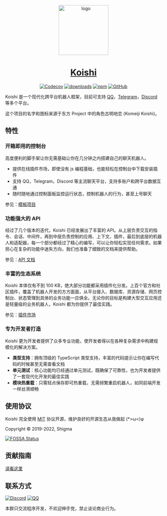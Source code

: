<div align="center">
  <a href="https://koishi.js.org/" target="_blank">
    <img width="160" src="https://koishi.js.org/koishi.png" alt="logo">
  </a>
  <h1 id="koishi"><a href="https://koishi.js.org/" target="_blank">Koishi</a></h1>

[![Codecov](https://img.shields.io/codecov/c/github/koishijs/koishi?style=flat-square)](https://codecov.io/gh/koishijs/koishi)
[![downloads](https://img.shields.io/npm/dm/koishi?style=flat-square)](https://www.npmjs.com/package/koishi)
[![npm](https://img.shields.io/npm/v/koishi?style=flat-square)](https://www.npmjs.com/package/koishi)
[![GitHub](https://img.shields.io/github/license/koishijs/koishi?style=flat-square)](https://github.com/koishijs/koishi/blob/master/LICENSE)

</div>

Koishi 是一个现代化跨平台机器人框架，目前可支持 [QQ](https://im.qq.com/)，[Telegram](https://telegram.org/)，[Discord](https://discord.com/) 等多个平台。

这个项目的名字和图标来源于东方 Project 中的角色古明地恋 (Komeiji Koishi)。

## 特性

### 开箱即用的控制台

高度便利的脚手架让你无需基础让你在几分钟之内搭建自己的聊天机器人。

- 提供在线插件市场，即使没有 js 编程基础，也能轻松在控制台中下载安装插件
- 支持 QQ，Telegram，Discord 等主流聊天平台，支持多账户和跨平台数据互通
- 随时随地通过控制面板监控运行状态，控制机器人的行为，甚至上号聊天

参见：[模板项目](https://koishi.js.org/manual/starter/installation.html)

### 功能强大的 API

经过了几个版本的迭代，Koishi 已经发展出了丰富的 API。从上层负责交互的指令、会话、中间件，再到中层负责控制的应用、上下文、插件，最后到底层的机器人和适配器，每一个部分都经过了精心的编写，可以让你轻松实现任何需求。如果担心在复杂的功能中迷失方向，我们也准备了细致的文档来提供帮助。

参见：[API 文档](https://koishi.js.org/api/)

### 丰富的生态系统

Koishi 本体仅有不到 100 KB，绝大部分功能都采用插件化分发。上百个官方和社区插件，覆盖了机器人开发的方方面面，从平台接入、数据库、资源存储、网页控制台、状态管理到具体的业务功能一应俱全。无论你的目标是构建大型交互应用还是轻量级的业务机器人，Koishi 都为你提供了最佳实践。

参见：[插件市场](https://koishi.js.org/market.html)

### 专为开发者打造

Koishi 更为开发者提供了众多专业功能，使开发者得以在各种复杂需求中构建规模化的解决方案。

- **类型支持**：拥有顶级的 TypeScript 类型支持，丰富的代码提示让你在编写代码的时候甚至无需查看文档
- **单元测试**：核心功能均已经通过单元测试，既确保了可靠性，也为开发者提供了一套现代化开发的最佳实践
- **模块热重载**：只需轻点保存即可热重载，无需频繁重启机器人，如同前端开发一样丝滑顺畅

## 使用协议

Koishi 完全使用 [MIT](./LICENSE) 协议开源，维护良好的开源生态从我做起 (*>ω<)φ

Copyright © 2019-2022, Shigma

[![FOSSA Status](https://app.fossa.com/api/projects/git%2Bgithub.com%2Fkoishijs%2Fkoishi.svg?type=large)](https://app.fossa.com/projects/git%2Bgithub.com%2Fkoishijs%2Fkoishi?ref=badge_large)

## 贡献指南

[请看这里](./.github/contributing.md)

## 联系方式

[![Discord](https://img.shields.io/discord/811975252883800125?label=discord&style=flat-square&logo=discord&logoColor=white)](https://discord.gg/xfxYwmd284)
[![QQ](https://img.shields.io/badge/QQ-426230045-brightgreen?style=flat-square&logo=tencent-qq&logoColor=white)](https://jq.qq.com/?_wv=1027&k=6FDoxQ6g)

本群只交流程序开发，不欢迎伸手党，禁止谈论商业行为。
